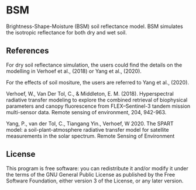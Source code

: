 # BSM
Brightness-Shape-Moisture (BSM) soil reflectance model.
BSM simulates the isotropic reflectance for both dry and wet soil.
## References
For dry soil reflectance simulation, the users could find the details on the modelling in Verhoef et al., (2018) or Yang et al., (2020).

For the effects of soil mositure, the users are referred to Yang et al., (2020). 

Verhoef, W., Van Der Tol, C., & Middleton, E. M. (2018). Hyperspectral radiative transfer modeling to explore the combined retrieval of biophysical parameters and canopy fluorescence from FLEX–Sentinel-3 tandem mission multi-sensor data. Remote sensing of environment, 204, 942-963.

Yang, P., van der Tol, C., Tiangang Yin., Verhoef, W 2020. The SPART model: a soil-plant-atmosphere radiative transfer model for satellite measurements in the solar spectrum. Remote Sensing of Environment
 ## License
This program is free software: you can redistribute it and/or modify it under the terms of the GNU General Public License as published by the Free Software Foundation, either version 3 of the License, or any later version.

